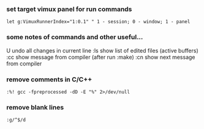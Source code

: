 ### set target vimux panel for run commands
```vim
let g:VimuxRunnerIndex="1:0.1" " 1 - session; 0 - window; 1 - panel
```

### some notes of commands and other useful...
U   undo all changes in current line
:ls show list of edited files (active buffers)
:cc show message from compiler (after run :make)
:cn show next message from compiler

### remove comments in C/C++
```vim
:%! gcc -fpreprocessed -dD -E "%" 2>/dev/null
```

### remove blank lines
```vim
:g/^$/d
```
